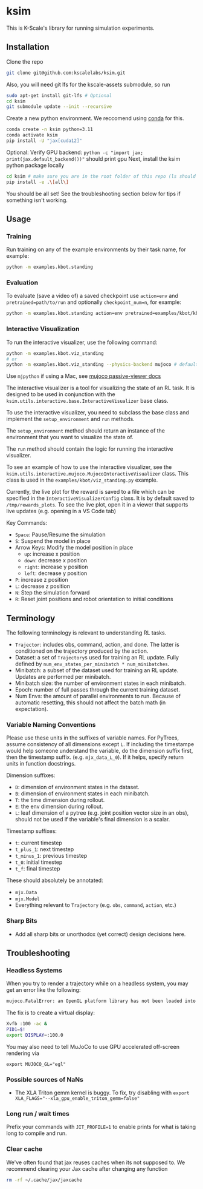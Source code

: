 # ksim

This is K-Scale's library for running simulation experiments.

## Installation

Clone the repo

```bash
git clone git@github.com:kscalelabs/ksim.git
```

Also, you will need git lfs for the kscale-assets submodule, so run

```bash
sudo apt-get install git-lfs # Optional
cd ksim
git submodule update --init --recursive
```

Create a new python environment. We reccomend using [conda](https://www.anaconda.com/docs/getting-started/miniconda/main) for this.

```bash
conda create -n ksim python=3.11
conda activate ksim
pip install -U "jax[cuda12]"
```

Optional: Verify GPU backend: `python -c "import jax; print(jax.default_backend())"` should print gpu
Next, install the ksim python package locally

```bash
cd ksim # make sure you are in the root folder of this repo (ls should show a pyproect.toml file)
pip install -e .\[all\]
```

You should be all set! See the troubleshooting section below for tips if something isn't working.

## Usage

### Training

Run training on any of the example environments by their task name, for example:

```bash
python -m examples.kbot.standing
```

### Evaluation

To evaluate (save a video of) a saved checkpoint use `action=env` and `pretrained=path/to/run` and optionally `checkpoint_num=n`, for example:

```bash
python -m examples.kbot.standing action=env pretrained=examples/kbot/kbot_standing_task/run_6 checkpoint_num=5
```

### Interactive Visualization

To run the interactive visualizer, use the following command:

```bash
python -m examples.kbot.viz_standing
# or
python -m examples.kbot.viz_standing --physics-backend mujoco # default is mjx
```

Use `mjpython` if using a Mac, see
[mujoco passive-viewer docs](https://mujoco.readthedocs.io/en/stable/python.html#passive-viewer)

The interactive visualizer is a tool for visualizing the state of an RL task. It is
designed to be used in conjunction with the `ksim.utils.interactive.base.InteractiveVisualizer`
base class.

To use the interactive visualizer, you need to subclass the base class and implement the
`setup_environment` and `run` methods.

The `setup_environment` method should return an instance of the environment
that you want to visualize the state of.

The `run` method should contain the logic for running the interactive visualizer.

To see an example of how to use the interactive visualizer, see the `ksim.utils.interactive.mujoco.MujocoInteractiveVisualizer`
class. This class is used in the `examples/kbot/viz_standing.py` example.

Currently, the live plot for the reward is saved to a file which can be specified in the `InteractiveVisualizerConfig` class. It is by default saved to `/tmp/rewards_plots`. To see the live plot, open it in a viewer that supports live updates (e.g. opening in a VS Code tab)

Key Commands:

- `Space`: Pause/Resume the simulation
- `S`: Suspend the model in place
- Arrow Keys: Modify the model position in place
  - `up`: increase x position
  - `down`: decrease x position
  - `right`: increase y position
  - `left`: decrease y position
- `P`: increase z position
- `L`: decrease z position
- `N`: Step the simulation forward
- `R`: Reset joint positions and robot orientation to initial conditions

## Terminology

The following terminology is relevant to understanding RL tasks.

- `Trajector`: includes obs, command, action, and done. The latter is
  conditioned on the trajectory produced by the action.
- Dataset: a set of `Trajectory`s used for training an RL update. Fully defined by
  `num_env_states_per_minibatch * num_minibatches`.
- Minibatch: a subset of the dataset used for training an RL update. Updates are
  performed per minibatch.
- Minibatch size: the number of environment states in each minibatch.
- Epoch: number of full passes through the current training dataset.
- Num Envs: the amount of parallel environments to run. Because of automatic
  resetting, this should not affect the batch math (in expectation).

### Variable Naming Conventions

Please use these units in the suffixes of variable names. For PyTrees, assume
consistency of all dimensions except `L`. If including the timestampe would
help someone understand the variable, do the dimension suffix first, then the
timestamp suffix. (e.g. `mjx_data_L_0`). If it helps, specify return units in
function docstrings.

Dimension suffixes:

- `D`: dimension of environment states in the dataset.
- `B`: dimension of environment states in each minibatch.
- `T`: the time dimension during rollout.
- `E`: the env dimension during rollout.
- `L`: leaf dimension of a pytree (e.g. joint position vector size in an obs),
  should not be used if the variable's final dimension is a scalar.

Timestamp suffixes:

- `t`: current timestep
- `t_plus_1`: next timestep
- `t_minus_1`: previous timestep
- `t_0`: initial timestep
- `t_f`: final timestep

These should absolutely be annotated:

- `mjx.Data`
- `mjx.Model`
- Everything relevant to `Trajectory` (e.g. `obs`, `command`, `action`, etc.)

### Sharp Bits

- Add all sharp bits or unorthodox (yet correct) design decisions here.

## Troubleshooting

### Headless Systems

When you try to render a trajectory while on a headless system, you may get an error like the following:

```bash
mujoco.FatalError: an OpenGL platform library has not been loaded into this process, this most likely means that a valid OpenGL context has not been created before mjr_makeContext was called
```

The fix is to create a virtual display:

```bash
Xvfb :100 -ac &
PID1=$!
export DISPLAY=:100.0
```

You may also need to tell MuJoCo to use GPU accelerated off-screen rendering via

```
export MUJOCO_GL="egl"
```

### Possible sources of NaNs

- The XLA Triton gemm kernel is buggy. To fix, try disabling with `export XLA_FLAGS="--xla_gpu_enable_triton_gemm=false"`

### Long run / wait times

Prefix your commands with `JIT_PROFILE=1` to enable prints for what is taking long to compile and run.

### Clear cache

We've often found that jax reuses caches when its not supposed to. We recommend clearing your Jax cache after changing any function

```bash
rm -rf ~/.cache/jax/jaxcache
```

